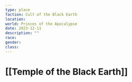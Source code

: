 ```yaml
---
type: place
faction: Cult of the Black Earth
location: 
world: Princes of the Apocalypse
date: 2023-12-11
description: ""
race: 
gender: 
class:
---
```

# [[Temple of the Black Earth]]

